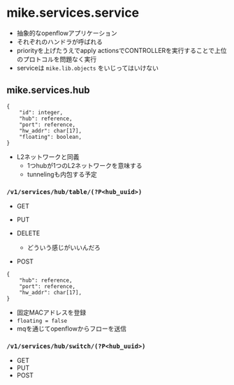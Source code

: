 # mike.services.service

- 抽象的なopenflowアプリケーション
- それぞれのハンドラが呼ばれる
- priorityを上げたうえでapply actionsでCONTROLLERを実行することで上位のプロトコルを問題なく実行
- serviceは `mike.lib.objects` をいじってはいけない

## mike.services.hub

```
{
    "id": integer,
    "hub": reference,
    "port": reference,
    "hw_addr": char[17],
    "floating": boolean,
}
```

- L2ネットワークと同義
  - 1つhubが1つのL2ネットワークを意味する
  - tunnelingも内包する予定

### `/v1/services/hub/table/(?P<hub_uuid>)`

- GET
- PUT
- DELETE
  * どういう感じがいいんだろ

- POST

```
{
    "hub": reference,
    "port": reference,
    "hw_addr": char[17],
}
```

- 固定MACアドレスを登録
- `floating = false`
- mqを通じてopenflowからフローを送信

### `/v1/services/hub/switch/(?P<hub_uuid>)`

- GET
- PUT
- POST

